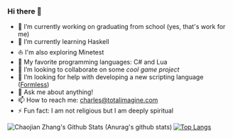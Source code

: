 ### Hi there 👋

<!--
**chaojian-zhang/chaojian-zhang** is a ✨ _special_ ✨ repository because its `README.md` (this file) appears on your GitHub profile.
-->

- 🔭 I’m currently working on graduating from school (yes, that's work for me)
- 🌱 I’m currently learning Haskell
- ⛵ I'm also exploring Minetest
- 🧡 My favorite programming languages: C# and Lua
- 👯 I’m looking to collaborate on some *cool game project*
- 🤔 I’m looking for help with developing a new scripting language ([Formless](https://formless.totalimagine.com/))
- 💬 Ask me about anything!
- 📫 How to reach me: charles@totalimagine.com
- ⚡ Fun fact: I am not religious but I am deeply spiritual

<img align="left" alt="Chaojian Zhang's Github Stats (Anurag's github stats)" src="https://github-readme-stats.vercel.app/api?username=chaojian-zhang&count_private=true&theme=gruvbox&show_icons=true" />

[![Top Langs](https://github-readme-stats.vercel.app/api/top-langs/?username=chaojian-zhang&layout=compact&theme=gruvbox)](https://github.com/anuraghazra/github-readme-stats)
